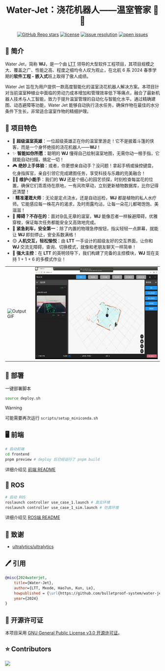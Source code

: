 <div align="center">

# Water-Jet：浇花机器人——温室管家 🔫💦
[![GitHub Repo stars](https://img.shields.io/github/stars/bulletproof-system/water-jet?style=social)](https://github.com/bulletproof-system/water-jet/stargazers)
[![license](https://img.shields.io/github/license/bulletproof-system/water-jet.svg)](https://github.com/bulletproof-system/water-jet/blob/main/LICENSE)
[![issue resolution](https://img.shields.io/github/issues-closed-raw/bulletproof-system/water-jet)](https://github.com/bulletproof-system/water-jet/issues)
[![open issues](https://img.shields.io/github/issues-raw/bulletproof-system/water-jet)](https://github.com/bulletproof-system/water-jet/issues)

</div>

## 👋 简介

Water Jet，简称 **WJ**，是一个由 [LTT](https://github.com/bulletproof-system) 领导的大型软件工程项目，其项目规模之大、覆盖之广、性能之高、程度之细均令人叹为观止，在北航 6 系 2024 春季学期的**软件工程 - 嵌入式**班上取得了傲人成绩。

Water Jet 旨在为用户提供一款高度智能化的温室浇花机器人解决方案。本项目针对当前温室种植业中面临的劳动力成本增加和管理效率低下等痛点，融合了最新机器人技术与人工智能，致力于提升温室管理的自动化与智能化水平。通过精确建图、动态避障等功能，Water Jet 能够自动执行浇水任务，确保作物在最佳的水分条件下生长，非常适合温室作物的精细护理。



## 🌱 项目特色

- 🌈 **超级温室英雄**：一位超级英雄正在你的温室里游走！它不是披着斗篷的侠客，而是一个身怀绝技的浇花机器人——**WJ**！
- ✨ **智能如你所愿**：聪明的 **WJ** 懂得自己绘制温室地图，无需你动一根手指，它就能自动扫描，搞定一切！
- 🎮 **绝妙上手体验**：或者，你更想亲自动手？没问题！拿起手柄或操控键盘，化身指挥官，亲自引领它完成建图任务，享受科技与乐趣的完美融合！
- 🕵️‍♂️ **维护小能手**：我们的 **WJ** 还是个细心的园艺侦探，时刻检查每盆花的位置，确保它们乖乖待在原地，一有风吹草动，立刻更新植物数据库，比你记得还清楚！
- 💧 **精准灌溉大师**：无论是定点浇水，还是自动巡检，**WJ** 都是植物的私人水疗师。它能感应每一株花卉的渴求，及时雨露均沾，让每一朵花儿都喝饱饱、美滋滋！
- 🚧 **障碍？不存在的**：面对杂乱无章的温室，**WJ** 能像忍者一样躲避障碍，优雅穿梭，保证每次任务都能安全又高效地完成。
- 🚫 **紧急刹车，安全第一**：除了内置的物理急停按钮，指尖轻轻一点屏幕，就能让 **WJ** 即刻停止，安全系数满格！
- 😊 **人机交互，轻松愉悦**：由 **LTT** 一手设计的超级友好的交互界面，让你和 **WJ** 交流无障碍，查询、切换模式，就像和老朋友聊天一样简单！
- 💪 **强大主控**：在 **LTT** 的英明领导下，我们构建了完备的主控模块，**WJ** 现在支持 1 + 1 + 6 的多模式作业！

<div align="center">
	<table>
  		<tr>
    		<td><img src="frontend/docs/output.gif" alt="Output GIF" style="height: 300px;"></td>
    		<td><img src="frontend/docs/花盆.png" alt="Flower Pot" style="height: 300px;"></td>
  		</tr>
	</table>
</div>




## 🚀 部署

一键部署脚本
```bash
source deploy.sh
```

> [!warning]
>
> 可能需要再次运行 `scripts/setup_miniconda.sh` 

## 🖥 前端

```bash
# 启动前端
cd frontend
pnpm preview # deploy 后已经运行了 pnpm build
```

详细介绍见 [前端 README](frontend/README.md)

## 🤖 ROS

```bash
# 启动 ROS
roslaunch controller use_case_1.launch # 真实环境
roslaunch controller use_case_1_sim.launch # 仿真环境
```

详细介绍见 [ROS端 README](ros/README.md)

## 🏅 致谢

- [ultralytics/ultralytics](https://github.com/ultralytics/ultralytics)



## 🖊 引用

```bibtex
@misc{2024waterjet,
    title={Water-Jet},
    author={LTT, Mxode, Hao7un, Kun, Le},
    howpublished = {\url{https://github.com/bulletproof-system/water-jet}},
    year={2024}
}
```



## 📑 开源许可证

本项目采用 [GNU General Public License v3.0 开源许可证](https://github.com/bulletproof-system/water-jet/blob/main/LICENSE)。



## ⭐ Contributors

<a href="https://github.com/bulletproof-system/water-jet/graphs/contributors">
  <img src="https://contrib.rocks/image?repo=bulletproof-system/water-jet" />
</a>
